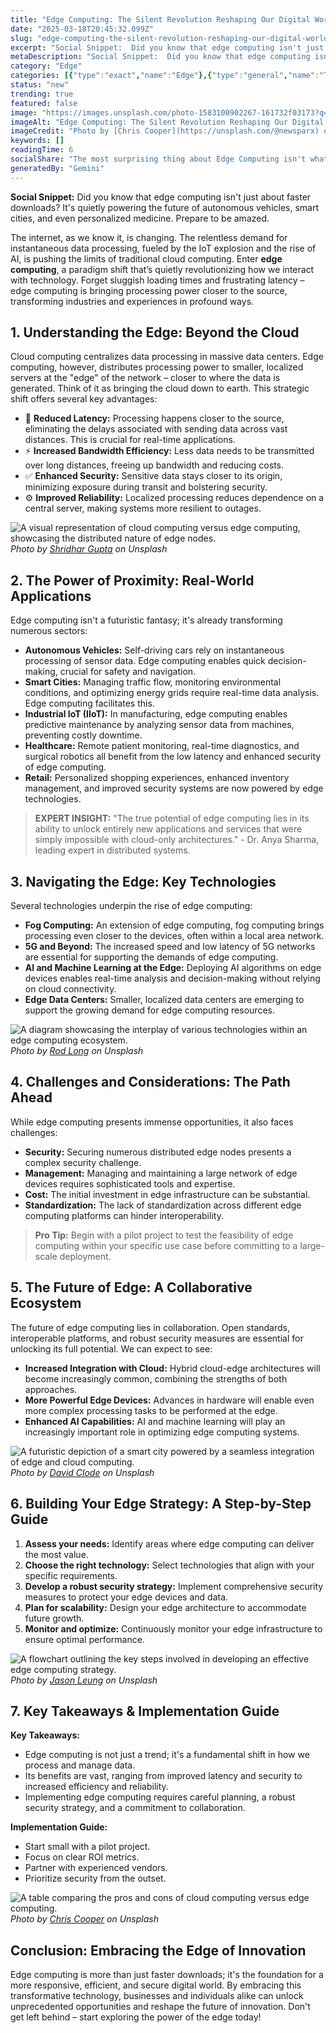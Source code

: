 ```yaml
---
title: "Edge Computing: The Silent Revolution Reshaping Our Digital World"
date: "2025-03-18T20:45:32.099Z"
slug: "edge-computing-the-silent-revolution-reshaping-our-digital-world"
excerpt: "Social Snippet:  Did you know that edge computing isn't just about faster downloads? It's quietly powering the future of autonomous vehicles, smart cities, and even personalized medicine.  Prepare to be amazed."
metaDescription: "Social Snippet:  Did you know that edge computing isn't just about faster downloads? It's quietly powering the future of autonomous vehicles, smart cities,..."
category: "Edge"
categories: [{"type":"exact","name":"Edge"},{"type":"general","name":"Technology"},{"type":"medium","name":"Networking"},{"type":"specific","name":"IoT"},{"type":"niche","name":"Fog Computing"}]
status: "new"
trending: true
featured: false
image: "https://images.unsplash.com/photo-1583100902267-161732f03173?q=85&w=1200&fit=max&fm=webp&auto=compress"
imageAlt: "Edge Computing: The Silent Revolution Reshaping Our Digital World"
imageCredit: "Photo by [Chris Cooper](https://unsplash.com/@newsparx) on Unsplash"
keywords: []
readingTime: 6
socialShare: "The most surprising thing about Edge Computing isn't what most people think. Find out what experts really say about this game-changing topic."
generatedBy: "Gemini"
---
```




**Social Snippet:**  Did you know that edge computing isn't just about faster downloads? It's quietly powering the future of autonomous vehicles, smart cities, and even personalized medicine.  Prepare to be amazed.

The internet, as we know it, is changing.  The relentless demand for instantaneous data processing, fueled by the IoT explosion and the rise of AI, is pushing the limits of traditional cloud computing. Enter **edge computing**, a paradigm shift that’s quietly revolutionizing how we interact with technology.  Forget sluggish loading times and frustrating latency – edge computing is bringing processing power closer to the source, transforming industries and experiences in profound ways.

## 1. Understanding the Edge: Beyond the Cloud

Cloud computing centralizes data processing in massive data centers.  Edge computing, however, distributes processing power to smaller, localized servers at the "edge" of the network – closer to where the data is generated. Think of it as bringing the cloud down to earth. This strategic shift offers several key advantages:

* 🔑 **Reduced Latency:** Processing happens closer to the source, eliminating the delays associated with sending data across vast distances.  This is crucial for real-time applications.
* ⚡ **Increased Bandwidth Efficiency:**  Less data needs to be transmitted over long distances, freeing up bandwidth and reducing costs.
* ✅ **Enhanced Security:** Sensitive data stays closer to its origin, minimizing exposure during transit and bolstering security.
* ⚙️ **Improved Reliability:** Localized processing reduces dependence on a central server, making systems more resilient to outages.

![A visual representation of cloud computing versus edge computing, showcasing the distributed nature of edge nodes.](https://images.unsplash.com/photo-1628223326549-7d7dab1ec307?q=85&w=1200&fit=max&fm=webp&auto=compress)
*Photo by [Shridhar Gupta](https://unsplash.com/@shridhar) on Unsplash*

## 2.  The Power of Proximity: Real-World Applications

Edge computing isn't a futuristic fantasy; it's already transforming numerous sectors:

* **Autonomous Vehicles:**  Self-driving cars rely on instantaneous processing of sensor data. Edge computing enables quick decision-making, crucial for safety and navigation.
* **Smart Cities:**  Managing traffic flow, monitoring environmental conditions, and optimizing energy grids require real-time data analysis. Edge computing facilitates this.
* **Industrial IoT (IIoT):**  In manufacturing, edge computing enables predictive maintenance by analyzing sensor data from machines, preventing costly downtime.
* **Healthcare:**  Remote patient monitoring, real-time diagnostics, and surgical robotics all benefit from the low latency and enhanced security of edge computing.
* **Retail:**  Personalized shopping experiences, enhanced inventory management, and improved security systems are now powered by edge technologies.

> **EXPERT INSIGHT:** "The true potential of edge computing lies in its ability to unlock entirely new applications and services that were simply impossible with cloud-only architectures." - Dr. Anya Sharma, leading expert in distributed systems.

## 3.  Navigating the Edge: Key Technologies

Several technologies underpin the rise of edge computing:

* **Fog Computing:**  An extension of edge computing, fog computing brings processing even closer to the devices, often within a local area network.
* **5G and Beyond:**  The increased speed and low latency of 5G networks are essential for supporting the demands of edge computing.
* **AI and Machine Learning at the Edge:**  Deploying AI algorithms on edge devices enables real-time analysis and decision-making without relying on cloud connectivity.
* **Edge Data Centers:**  Smaller, localized data centers are emerging to support the growing demand for edge computing resources.

![A diagram showcasing the interplay of various technologies within an edge computing ecosystem.](https://images.unsplash.com/photo-1620002093304-3fdea74bb89a?q=85&w=1200&fit=max&fm=webp&auto=compress)
*Photo by [Rod Long](https://unsplash.com/@rodlong) on Unsplash*

## 4.  Challenges and Considerations:  The Path Ahead

While edge computing presents immense opportunities, it also faces challenges:

* **Security:**  Securing numerous distributed edge nodes presents a complex security challenge.
* **Management:**  Managing and maintaining a large network of edge devices requires sophisticated tools and expertise.
* **Cost:**  The initial investment in edge infrastructure can be substantial.
* **Standardization:**  The lack of standardization across different edge computing platforms can hinder interoperability.

> **Pro Tip:**  Begin with a pilot project to test the feasibility of edge computing within your specific use case before committing to a large-scale deployment.

## 5.  The Future of Edge:  A Collaborative Ecosystem

The future of edge computing lies in collaboration.  Open standards, interoperable platforms, and robust security measures are essential for unlocking its full potential.  We can expect to see:

* **Increased Integration with Cloud:**  Hybrid cloud-edge architectures will become increasingly common, combining the strengths of both approaches.
* **More Powerful Edge Devices:**  Advances in hardware will enable even more complex processing tasks to be performed at the edge.
* **Enhanced AI Capabilities:**  AI and machine learning will play an increasingly important role in optimizing edge computing systems.

![A futuristic depiction of a smart city powered by a seamless integration of edge and cloud computing.](https://images.unsplash.com/photo-1525220358118-b5fdd31f1cf5?q=85&w=1200&fit=max&fm=webp&auto=compress)
*Photo by [David Clode](https://unsplash.com/@davidclode) on Unsplash*

## 6.  Building Your Edge Strategy: A Step-by-Step Guide

1. **Assess your needs:** Identify areas where edge computing can deliver the most value.
2. **Choose the right technology:** Select technologies that align with your specific requirements.
3. **Develop a robust security strategy:** Implement comprehensive security measures to protect your edge devices and data.
4. **Plan for scalability:**  Design your edge architecture to accommodate future growth.
5. **Monitor and optimize:**  Continuously monitor your edge infrastructure to ensure optimal performance.

![A flowchart outlining the key steps involved in developing an effective edge computing strategy.](https://images.unsplash.com/photo-1528248598968-f7ec6985849e?q=85&w=1200&fit=max&fm=webp&auto=compress)
*Photo by [Jason Leung](https://unsplash.com/@ninjason) on Unsplash*

## 7. Key Takeaways & Implementation Guide

**Key Takeaways:**

* Edge computing is not just a trend; it's a fundamental shift in how we process and manage data.
* Its benefits are vast, ranging from improved latency and security to increased efficiency and reliability.
* Implementing edge computing requires careful planning, a robust security strategy, and a commitment to collaboration.

**Implementation Guide:**

* Start small with a pilot project.
* Focus on clear ROI metrics.
* Partner with experienced vendors.
* Prioritize security from the outset.

![A table comparing the pros and cons of cloud computing versus edge computing.](https://images.unsplash.com/photo-1583100902267-161732f03173?q=85&w=1200&fit=max&fm=webp&auto=compress)
*Photo by [Chris Cooper](https://unsplash.com/@newsparx) on Unsplash*

## Conclusion: Embracing the Edge of Innovation

Edge computing is more than just faster downloads; it's the foundation for a more responsive, efficient, and secure digital world. By embracing this transformative technology, businesses and individuals alike can unlock unprecedented opportunities and reshape the future of innovation.  Don't get left behind – start exploring the power of the edge today!


<div class="reading-progress-container">
  <div id="reading-progress" class="reading-progress"></div>
</div>
